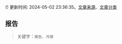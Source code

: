 :alarm_clock: 更新时间: 2024-05-02 23:36:35。[文章来源](/README.md)、[文章分类](/TAGS.md)

## 报告


> 关键字：`报告`、`月报`



